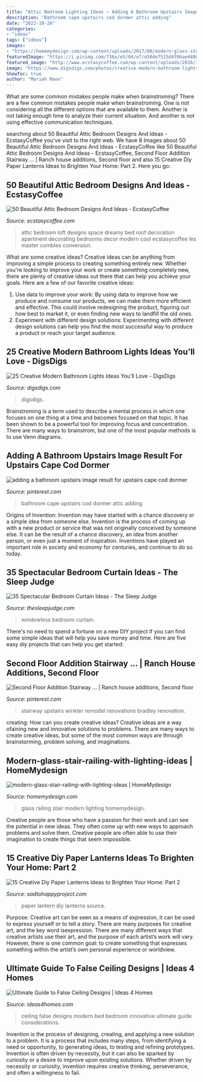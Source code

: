```yaml
---
title: "Attic Bedroom Lighting Ideas ~ Adding A Bathroom Upstairs Image Result For Upstairs Cape Cod Dormer"
description: "Bathroom cape upstairs cod dormer attic adding"
date: "2022-10-28"
categories:
- "ideas"
tags: ["ideas"]
images:
- "https://homemydesign.com/wp-content/uploads/2017/08/modern-glass-stair-railing-with-lighting-ideas.jpg"
featuredImage: "https://i.pinimg.com/736x/e5/04/e7/e504e7515d4f06ae4486ceb86f2f565c.jpg"
featured_image: "http://www.ecstasycoffee.com/wp-content/uploads/2016/10/dreamy-loft-room.jpg"
image: "https://www.digsdigs.com/photos/creative-modern-bathroom-lights-ideas-youll-love-4.jpg"
ShowToc: true
author: "Mariah Mann"
---
```



What are some common mistakes people make when brainstroming?
There are a few common mistakes people make when brainstroming. One is not considering all the different options that are available to them. Another is not taking enough time to analyze their current situation. And another is not using effective communication techniques.

	

		
searching about 50 Beautiful Attic Bedroom Designs And Ideas - EcstasyCoffee you've visit to the right web. We have 8 Images about 50 Beautiful Attic Bedroom Designs And Ideas - EcstasyCoffee like 50 Beautiful Attic Bedroom Designs And Ideas - EcstasyCoffee, Second Floor Addition Stairway … | Ranch house additions, Second floor and also 15 Creative Diy Paper Lanterns Ideas to Brighten Your Home: Part 2. Here you go:
		
    
## 50 Beautiful Attic Bedroom Designs And Ideas - EcstasyCoffee

<img loading=lazy src="http://www.ecstasycoffee.com/wp-content/uploads/2016/10/dreamy-loft-room.jpg" onerror="this.onerror=null;this.src='https://tse2.mm.bing.net/th?id=OIP.6qK1fGUOKj_YsZ61ed-RZQHaLI&amp;pid=15.1';" alt="50 Beautiful Attic Bedroom Designs And Ideas - EcstasyCoffee">

_Source: ecstasycoffee.com_

>attic bedroom loft designs space dreamy bed roof decoration apartment decorating bedrooms decor modern cool ecstasycoffee les master combles conversion. 

	

What are some creative ideas?
Creative ideas can be anything from improving a simple process to creating something entirely new. Whether you're looking to improve your work or create something completely new, there are plenty of creative ideas out there that can help you achieve your goals. Here are a few of our favorite creative ideas: 
1. Use data to improve your work: By using data to improve how we produce and consume our products, we can make them more efficient and effective. This could involve redesigning the product, figuring out how best to market it, or even finding new ways to landfill the old ones. 
2. Experiment with different design solutions: Experimenting with different design solutions can help you find the most successful way to produce a product or reach your target audience.

    
## 25 Creative Modern Bathroom Lights Ideas You’ll Love - DigsDigs

<img loading=lazy src="https://www.digsdigs.com/photos/creative-modern-bathroom-lights-ideas-youll-love-4.jpg" onerror="this.onerror=null;this.src='https://tse3.mm.bing.net/th?id=OIP.HP9wx5x4vrb9LZp2MjAmQgHaQE&amp;pid=15.1';" alt="25 Creative Modern Bathroom Lights Ideas You’ll Love - DigsDigs">

_Source: digsdigs.com_

>digsdigs. 

	

Brainstroming is a term used to describe a mental process in which one focuses on one thing at a time and becomes focused on that topic. It has been shown to be a powerful tool for improving focus and concentration. There are many ways to brainstrom, but one of the most popular methods is to use Venn diagrams.

    
## Adding A Bathroom Upstairs Image Result For Upstairs Cape Cod Dormer

<img loading=lazy src="https://i.pinimg.com/736x/e5/04/e7/e504e7515d4f06ae4486ceb86f2f565c.jpg" onerror="this.onerror=null;this.src='https://tse3.mm.bing.net/th?id=OIP.VEGD3zsuVPLTvI2XcjxSFAHaJ4&amp;pid=15.1';" alt="adding a bathroom upstairs image result for upstairs cape cod dormer">

_Source: pinterest.com_

>bathroom cape upstairs cod dormer attic adding. 

	

Origins of Invention: Invention may have started with a chance discovery or a simple idea from someone else.
Invention is the process of coming up with a new product or service that was not originally conceived by someone else. It can be the result of a chance discovery, an idea from another person, or even just a moment of inspiration. Inventions have played an important role in society and economy for centuries, and continue to do so today.

    
## 35 Spectacular Bedroom Curtain Ideas - The Sleep Judge

<img loading=lazy src="https://www.thesleepjudge.com/wp-content/uploads/2017/08/Windowless.jpg" onerror="this.onerror=null;this.src='https://tse1.mm.bing.net/th?id=OIP.ty0t1gygHwpGg0kguIgDLAHaLH&amp;pid=15.1';" alt="35 Spectacular Bedroom Curtain Ideas - The Sleep Judge">

_Source: thesleepjudge.com_

>windowless bedroom curtain. 

	

There's no need to spend a fortune on a new DIY project if you can find some simple ideas that will help you save money and time. Here are five easy diy projects that can help you get started: 

    
## Second Floor Addition Stairway … | Ranch House Additions, Second Floor

<img loading=lazy src="https://i.pinimg.com/736x/85/8f/d3/858fd3cf800aa9d20d1ca75d6d55c8f4.jpg" onerror="this.onerror=null;this.src='https://tse2.mm.bing.net/th?id=OIP.AUoJAmpfr3rO6O_hPHAfZwHaLH&amp;pid=15.1';" alt="Second Floor Addition Stairway … | Ranch house additions, Second floor">

_Source: pinterest.com_

>stairway upstairs winkler remodel renovations bradley renovation. 

	

creating: How can you create creative ideas?
Creative ideas are a way ofaining new and innovative solutions to problems. There are many ways to create creative ideas, but some of the most common ways are through brainstorming, problem solving, and imaginations.

    
## Modern-glass-stair-railing-with-lighting-ideas | HomeMydesign

<img loading=lazy src="https://homemydesign.com/wp-content/uploads/2017/08/modern-glass-stair-railing-with-lighting-ideas.jpg" onerror="this.onerror=null;this.src='https://tse1.mm.bing.net/th?id=OIP.pltJnP1kADANZlB4nRmL2wHaLG&amp;pid=15.1';" alt="modern-glass-stair-railing-with-lighting-ideas | HomeMydesign">

_Source: homemydesign.com_

>glass railing stair modern lighting homemydesign. 

	

Creative people are those who have a passion for their work and can see the potential in new ideas. They often come up with new ways to approach problems and solve them. Creative people are often able to use their imagination to create things that seem impossible.

    
## 15 Creative Diy Paper Lanterns Ideas To Brighten Your Home: Part 2

<img loading=lazy src="https://sadtohappyproject.com/wp-content/uploads/2014/12/how-to-make-paper-lanterns2.jpg" onerror="this.onerror=null;this.src='https://tse2.mm.bing.net/th?id=OIP.0A3cydwM52-tC6sXzn2p7QHaJ4&amp;pid=15.1';" alt="15 Creative Diy Paper Lanterns Ideas to Brighten Your Home: Part 2">

_Source: sadtohappyproject.com_

>paper lantern diy lanterns source. 

	

Purpose:
Creative art can be seen as a means of expression, it can be used to express yourself or to tell a story. There are many purposes for creative art, and the key word isexpression. There are many different ways that creative artists use their art, and the purpose of each artist’s work will vary. However, there is one common goal: to create something that expresses something within the artist’s own personal experience or worldview.

    
## Ultimate Guide To False Ceiling Designs | Ideas 4 Homes

<img loading=lazy src="http://www.ideas4homes.com/wp-content/uploads/2015/09/Innovative-False-Ceiling-Designs-for-Modern-Bedroom-with-Oak-Bed-and-White-Bedding-near-Teak-Desk-1024x757.jpg" onerror="this.onerror=null;this.src='https://tse3.mm.bing.net/th?id=OIP.hmFhgoZpbzYo8Nf4gZE9egHaFe&amp;pid=15.1';" alt="Ultimate Guide to False Ceiling Designs | Ideas 4 Homes">

_Source: ideas4homes.com_

>ceiling false designs modern bed bedroom innovative ultimate guide considerations. 

	

Invention is the process of designing, creating, and applying a new solution to a problem. It is a process that includes many steps, from identifying a need or opportunity, to generating ideas, to testing and refining prototypes. Invention is often driven by necessity, but it can also be sparked by curiosity or a desire to improve upon existing solutions. Whether driven by necessity or curiosity, invention requires creative thinking, perseverance, and often a willingness to fail.

